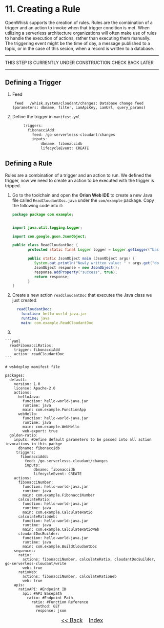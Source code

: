 
# 11. Creating a Rule

OpenWhisk supports the creation of rules. Rules are the combination of a trigger and an action to invoke when that trigger condition is met. When utilizing a serverless architecture organizations will often make use of rules to handle the execution of actions, rather than executing them manually. The triggering event might be the time of day, a message published to a topic, or in the case of this secion, when a record is written to a database. 

---
THIS STEP IS CURRENTLY UNDER CONSTRUCTION CHECK BACK LATER

---



## Defining a Trigger

1. Feed

	```
	 feed   /whisk.system/cloudant/changes: Database change feed
   (parameters: dbname, filter, iamApiKey, iamUrl, query_params)
   ```

1. Define the trigger in `manifest.yml`

	```java
	  	 triggers:
	  	   fibonacciAdd:
	  	     feed: /go-serverlesss-cloudant/changes
	  	     inputs: 
	  	     	 dbname: fibonaccidb
	  	     	 lifecycleEvent: CREATE
 	```

## Defining a Rule

Rules are a combination of a trigger and an action to run. We defined the trigger, now we need to create an action to be executed with the trigger is tripped. 

1. Go to the toolchain and open the **Orion Web IDE** to create a new Java file called `ReadCloudantDoc.java` under the `com/example` package. Copy the following code into it:  

	```java
	package package com.example;
	
	
	import java.util.logging.Logger;
	
	import com.google.gson.JsonObject;
	
	public class ReadCloudantDoc {
		   protected static final Logger logger = Logger.getLogger("basic");
	
		   public static JsonObject main (JsonObject args) {
		      System.out.println("Newly written value: " + args.get("doc").toString());
		      JsonObject response = new JsonObject();
		      response.addProperty("success", true);
		      return response;
		   }  
	}
	```
2. Create a new action `readCloudantDoc` that executes the Java class we just created:

	```yaml
      readCloudantDoc:
        function: hello-world-java.jar
        runtime: java
        main: com.example.ReadCloudantDoc
	```
3. 


	```yaml
      readFibonacciRatios:
        trigger: fibonacciAdd
        action: readCloudantDoc
	```
```
# wskdeploy manifest file

packages:
  default:
    version: 1.0
    license: Apache-2.0
    actions:
      helloJava:
        function: hello-world-java.jar
        runtime: java
        main: com.example.FunctionApp
      webHello:
        function: hello-world-java.jar
        runtime: java
        main: com.example.WebHello      
        web-export: true
  golden-ratio:
    inputs: #Define default parameters to be passed into all action invocations in this packge
      dbname: fibonaccidb
  	 triggers:
  	   fibonacciAdd:
  	     feed: /go-serverlesss-cloudant/changes
  	     inputs: 
  	     	 dbname: fibonaccidb
  	     	 lifecycleEvent: CREATE
    actions:
      fibonacciNumber:
        function: hello-world-java.jar
        runtime: java
        main: com.example.FibonacciNumber
      calculateRatio:
        function: hello-world-java.jar
        runtime: java
        main: com.example.CalculateRatio
      calculateRatioWeb:
        function: hello-world-java.jar
        runtime: java
        main: com.example.CalculateRatioWeb
      cloudantDocBuilder:
        function: hello-world-java.jar
        runtime: java
        main: com.example.BuildCloudantDoc  
    sequences:
      ratio:
        actions: fibonacciNumber, calculateRatio, cloudantDocBuilder, go-serverless-cloudant/write
        web: true
      ratioWeb:
        actions: fibonacciNumber, calculateRatioWeb
        web: true
    apis:
      ratioAPI: #Endpoint ID
        api: #API Basepath
          ratio: #Endpoint Path
            ratio: #Function Reference
              method: GET
              response: json
```


<p  align="center">
	<font size="4">
 		<a href="STEP10.md"><< Back</a>&nbsp;&nbsp;&nbsp;&nbsp;<a href="README.md">Index</a>
 </font>
</p>